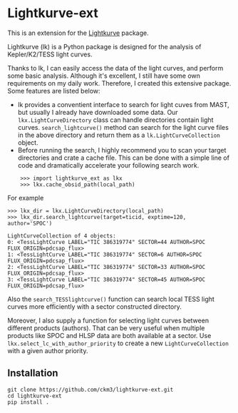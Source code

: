 # Lightkurve-ext

This is an extension for the [Lightkurve](https://github.com/lightkurve/lightkurve) package.

Lightkurve (lk) is a Python package is designed for the analysis of Kepler/K2/TESS light curves.

Thanks to lk, I can easily access the data of the light curves, and perform some basic analysis.
Although it's excellent, I still have some own requirements on my daily work. Therefore, I created this extensive package.
Some features are listed below:

- lk provides a conventient interface to search for light cuves from MAST, but usually I already have downloaded some data. Our `lkx.LightCurveDirectory` class can handle directories contain light curves. `search_lightcurve()` method can search for the light curve files in the above directory and return them as a `lk.LightCurveCollection` object.
- Before running the search, I highly recommend you to scan your target directories and crate a cache file. This can be done with a simple line of code and dramatically accelerate your following search work.
```
    >>> import lightkurve_ext as lkx
    >>> lkx.cache_obsid_path(local_path)
```
For example

    >>> lkx_dir = lkx.LightCurveDirectory(local_path)
    >>> lkx_dir.search_lightcurve(target=ticid, exptime=120, author='SPOC')
    
    LightCurveCollection of 4 objects:
    0: <TessLightCurve LABEL="TIC 386319774" SECTOR=44 AUTHOR=SPOC FLUX_ORIGIN=pdcsap_flux>
    1: <TessLightCurve LABEL="TIC 386319774" SECTOR=6 AUTHOR=SPOC FLUX_ORIGIN=pdcsap_flux>
    2: <TessLightCurve LABEL="TIC 386319774" SECTOR=33 AUTHOR=SPOC FLUX_ORIGIN=pdcsap_flux>
    3: <TessLightCurve LABEL="TIC 386319774" SECTOR=45 AUTHOR=SPOC FLUX_ORIGIN=pdcsap_flux>

Also the `search_TESSlightcurve()` function can search local TESS light curves more efficiently with a sector constructed directory.

Moreover, I also supply a function for selecting light curves between different products (authors). That can be very useful when multiple products like SPOC and HLSP data are both available at a sector. Use `lkx.select_lc_with_author_priority` to create a new `LightCurveCollection` with a given author priority.

## Installation
```
git clone https://github.com/ckm3/lightkurve-ext.git
cd lightkurve-ext
pip install .
```